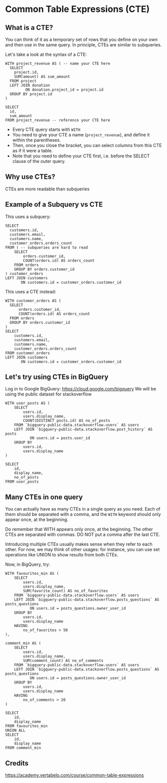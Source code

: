 # Common Table Expressions (CTE)

## What is a CTE?
You can think of it as a temporary set of rows that you define on your own and then use in the same query. In principle, CTEs are similar to subqueries.

Let's take a look at the syntax of a CTE:
```
WITH project_revenue AS ( -- name your CTE here
  SELECT
    project.id,
    SUM(amount) AS sum_amount
  FROM project 
  LEFT JOIN donation 
         ON donation.project_id = project.id
  GROUP BY project.id
)

SELECT
  id,
  sum_amount
FROM project_revenue -- reference your CTE here
```
- Every CTE query starts with `WITH`
- You need to give your CTE a name (`project_revenue`), and define it within the parentheses. 
- Then, once you close the bracket, you can select columns from this CTE as if it were a table.
- Note that you need to define your CTE first, i.e. before the SELECT clause of the outer query.

## Why use CTEs?
CTEs are more readable than subqueries

## Example of a Subquery vs CTE

This uses a subquery:
```
SELECT
  customers.id,
  customers.email,
  customers.name,
  customer_orders.orders_count
FROM ( -- subqueries are hard to read
    SELECT
        orders.customer_id,
        COUNT(orders.id) AS orders_count
    FROM orders
    GROUP BY orders.customer_id
) customer_orders
LEFT JOIN customers
       ON customers.id = customer_orders.customer_id
```

This uses a CTE instead:
```
WITH customer_orders AS (
  SELECT
      orders.customer_id,
      COUNT(orders.id) AS orders_count
  FROM orders
  GROUP BY orders.customer_id
)
SELECT
    customers.id,
    customers.email,
    customers.name,
    customer_orders.orders_count
FROM customer_orders
LEFT JOIN customers
       ON customers.id = customer_orders.customer_id
```

## Let's try using CTEs in BigQuery
Log in to Google BigQuery: https://cloud.google.com/bigquery
We will be using the public dataset for stackoverflow

```
WITH user_posts AS (
    SELECT
        users.id,
        users.display_name,
        COUNT(DISTINCT posts.id) AS no_of_posts
    FROM `bigquery-public-data.stackoverflow.users` AS users
    LEFT JOIN `bigquery-public-data.stackoverflow.post_history` AS posts
           ON users.id = posts.user_id
    GROUP BY
        users.id,
        users.display_name
)

SELECT
    id,
    display_name,
    no_of_posts
FROM user_posts
```

## Many CTEs in one query
You can actually have as many CTEs in a single query as you need. Each of them should be separated with a comma, and the `WITH` keyword should only appear once, at the beginning.

Do remember that WITH appears only once, at the beginning. The other CTEs are separated with commas. DO NOT put a comma after the last CTE.

Introducing multiple CTEs usually makes sense when they refer to each other. For now, we may think of other usages: for instance, you can use set operations like UNION to show results from both CTEs.

Now, in BigQuery, try:
```
WITH favourites_min AS (
    SELECT
        users.id,
        users.display_name,
        SUM(favorite_count) AS no_of_favorites
    FROM `bigquery-public-data.stackoverflow.users` AS users
    LEFT JOIN `bigquery-public-data.stackoverflow.posts_questions` AS posts_questions
           ON users.id = posts_questions.owner_user_id
    GROUP BY
        users.id,
        users.display_name
    HAVING
        no_of_favorites > 50
),

comment_min AS (
    SELECT
        users.id,
        users.display_name,
        SUM(comment_count) AS no_of_comments
    FROM `bigquery-public-data.stackoverflow.users` AS users
    LEFT JOIN `bigquery-public-data.stackoverflow.posts_questions` AS posts_questions
           ON users.id = posts_questions.owner_user_id
    GROUP BY
        users.id,
        users.display_name
    HAVING
        no_of_comments > 20
)

SELECT
    id,
    display_name
FROM favourites_min
UNION ALL
SELECT
    id,
    display_name
FROM comment_min
```

## Credits
https://academy.vertabelo.com/course/common-table-expressions
